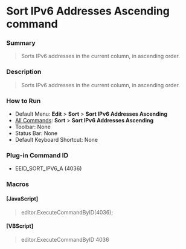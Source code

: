 # Sort IPv6 Addresses Ascending command

### Summary

> Sorts IPv6 addresses in the current column, in ascending order.

### Description

> Sorts IPv6 addresses in the current column, in ascending order.

### How to Run

- Default Menu: **Edit** \> **Sort** \> **Sort IPv6 Addresses Ascending**
- [All Commands](../tools/all_commands): **Sort** \> **Sort IPv6 Addresses Ascending**
- Toolbar: None
- Status Bar: None
- Default Keyboard Shortcut: None

### Plug-in Command ID

- EEID\_SORT\_IPV6\_A (4036)

### Macros

#### \[JavaScript\]

> editor.ExecuteCommandByID(4036);

#### \[VBScript\]

> editor.ExecuteCommandByID 4036